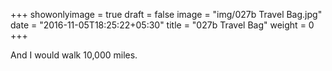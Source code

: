 +++
showonlyimage = true
draft = false
image = "img/027b Travel Bag.jpg"
date = "2016-11-05T18:25:22+05:30"
title = "027b Travel Bag"
weight = 0
+++

And I would walk 10,000 miles.

